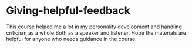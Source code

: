 # Giving-helpful-feedback


This course helped me a lot in my personality development and handling criticism as a whole.Both as a speaker and listener.
Hope the materials are helpful for anyone who needs guidance in the course.
